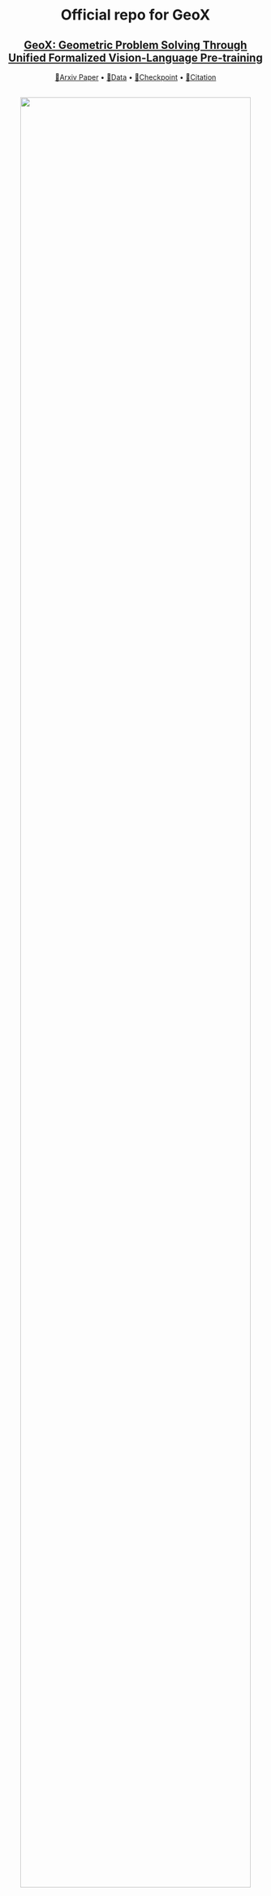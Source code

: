 

<div align= "center">
    <h1> Official repo for GeoX</h1>

</div>

<div align="center">
    <h2> <a href="https://arxiv.org/abs/2412.11863">GeoX: Geometric Problem Solving Through Unified Formalized Vision-Language Pre-training</a></h2>

  <p align="center">
    <a href="https://arxiv.org/abs/2412.11863">📃Arxiv Paper</a> •
    <a href="https://huggingface.co/datasets/U4R/GeoX-data">🎒Data</a> •
    <a href="https://huggingface.co/U4R/GeoX">🤗Checkpoint</a> •
    <a href="#-citation">📖Citation
  </p>
  <br>
  <img width="95%" src=./assets/teaser.png>
</div>


## 🏃 Intro GeoX


**GeoX** is a multi-modal large model designed for automatic geometric problem solving, incorporating three progressive training stages to enhance diagram understanding and reasoning. In this paper, we validate that the **formal vision-language training** is a simple-yet-effective paradigm for complex mathematical diagram learning.


<details open="open">
    <summary><b>Abstract</b></summary>
    Despite their proficiency in general tasks, Multi-modal Large Language Models (MLLMs) struggle with automatic Geometry Problem Solving (GPS), which demands understanding diagrams, interpreting symbols, and performing complex reasoning. This limitation arises from their pre-training on natural images and texts, along with the lack of automated verification in the problem-solving process. Besides, current geometric specialists are limited by their task-specific designs, making them less effective for broader geometric problems. To this end, we present GeoX, a multi-modal large model focusing on geometric understanding and reasoning tasks. Given the significant differences between geometric diagram-symbol and natural image-text, we introduce unimodal pre-training to develop a diagram encoder and symbol decoder, enhancing the understanding of geometric images and corpora. Furthermore, we introduce geometry-language alignment, an effective pre-training paradigm that bridges the modality gap between unimodal geometric experts. We propose a Generator-And-Sampler Transformer (GS-Former) to generate discriminative queries and eliminate uninformative representations from unevenly distributed geometric signals. Finally, GeoX benefits from visual instruction tuning, empowering it to take geometric images and questions as input and generate verifiable solutions. Experiments show that GeoX outperforms both generalists and geometric specialists on publicly recognized benchmarks, such as GeoQA, UniGeo, Geometry3K, and PGPS9k. Our data and code will be released soon to accelerate future research on automatic GPS.

</details>



## 🚩 News

- [2024/12/30] Full version of the code and training scripts will be released **within the next few days**.
- [2024/10/17] Upload paper and init project. Release the data for GeoX. See [here](https://huggingface.co/U4R/GeoX).


## ⚡ Set up

<details>
  <summary><b>Environment Setup</b></summary>

**Step 1. Build Dependencies.** Our code is tested with Python 3.10.14. To run the codes, you should first install the following packages:

```{bash}
conda create -n geox python=3.10
conda activate geox
pip install --upgrade pip
pip install -r requirements.txt
pip install flash-attn==2.5.9.post1 --no-build-isolation
```
</details>



<details>
  <summary><b>Data and Weights Preparation</b></summary>


**Step 1. Download and Prepare Data.**


1. Follow the instructions [here](https://huggingface.co/datasets/U4R/GeoX-data) and download full dataset for GeoX. 
2. To train the model, you are required to organize the files into the following folders:

```
./data/

  alignment/
    images/
    unified_formal_annotations.json

  geoqa/
    images/
    geoqa_train.json
    geoqa_test.json

  unigeo/
    images/
    unigeo_train.json
    unigeo_test.json

  geometry3k/
    images/
    geometry3k_train.json
    geometry3k_test.json

  pgps9k/
    images/
    pgps9k_train.json
    pgps9k_test.json
```



</details>



## 💻 Train your own model

<details>
  <summary><b> Finetune on Geometry Data</b></summary>
    
```{bash}
MODEL_DIR="/path/to/your/model/directory"  # Modify this path as necessary
Text_FILE="/path/to/your/training/data"  # Modify this path as necessary
IMAGE_FOLDER="/path/to/your/image/folder"  # Modify this path as necessary
OUTPUT_DIR="/path/to/your/output/directory"  # Modify this path as necessary
LOG_FILE="${OUTPUT_DIR}/train.log"
GPU_DEVICES=""

if [ ! -d "${OUTPUT_DIR}" ]; then  
    mkdir -p "${OUTPUT_DIR}"
fi
export MASTER_PORT=20728

deepspeed --include=localhost:${GPU_DEVICES} --master_port=$MASTER_PORT main/train_geox.py \
    --deepspeed ./configs/models/zero2.json \
    --model_name_or_path "${MODEL_DIR}" \
    --version geo_v1 \
    --data_path "${Text_FILE}" \
    --image_folder "${IMAGE_FOLDER}" \
    --vision_tower "${MODEL_DIR}/geo-vit.pth" \
    --gsformer_path "${MODEL_DIR}/gsformer.pth" \
    --mm_use_im_start_end False \
    --mm_use_im_patch_token False \
    --bf16 True \
    --output_dir "${OUTPUT_DIR}" \
    --num_train_epochs 100 \
    --per_device_train_batch_size 64 \
    --per_device_eval_batch_size 4 \
    --gradient_accumulation_steps 1 \
    --evaluation_strategy "no" \
    --save_strategy "steps" \
    --save_steps 1000 \
    --save_total_limit 100 \
    --learning_rate 3e-5 \
    --weight_decay 0. \
    --warmup_ratio 0.05 \
    --lr_scheduler_type "cosine" \
    --logging_steps 1 \
    --tf32 True \
    --model_max_length 2048 \
    --gradient_checkpointing True \
    --dataloader_num_workers 0 \
    --lazy_preprocess True \
    | tee -a "${LOG_FILE}"

```
</details>




## 📖 Citation

If you find our work helps, please consider starring ⭐ us and citing:

```{bibtex}
@misc{xia2024geoxgeometricproblemsolving,
      title={GeoX: Geometric Problem Solving Through Unified Formalized Vision-Language Pre-training}, 
      author={Renqiu Xia and Mingsheng Li and Hancheng Ye and Wenjie Wu and Hongbin Zhou and Jiakang Yuan and Tianshuo Peng and Xinyu Cai and Xiangchao Yan and Bin Wang and Conghui He and Botian Shi and Tao Chen and Junchi Yan and Bo Zhang},
      year={2024},
      eprint={2412.11863},
      archivePrefix={arXiv},
      primaryClass={cs.CV},
      url={https://arxiv.org/abs/2412.11863}, 
}
```


## Acknowledgments

Thanks to [LLaVA](https://github.com/haotian-liu/LLaVA), [LAVIS](https://github.com/salesforce/LAVIS), [MAE](https://github.com/facebookresearch/mae), and [trasnformers](https://github.com/huggingface/transformers). We borrow some of their codes and checkpoints.



## License

This code is distributed under an [Apache-2.0 license](LICENSE). If there are any problems regarding our project, please open an issue.
